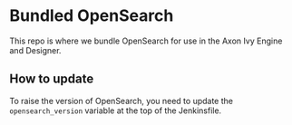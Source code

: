 # Bundled OpenSearch

This repo is where we bundle OpenSearch for use in the Axon Ivy Engine and Designer.

## How to update

To raise the version of OpenSearch, you need to update the `opensearch_version` variable at the top of the Jenkinsfile.
